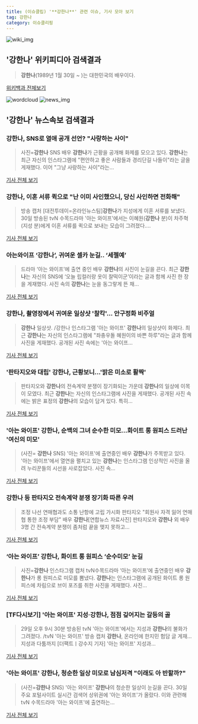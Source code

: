 ```yaml
---
title: (이슈클립) '**강한나**' 관련 이슈, 기사 모아 보기
tag: 강한나
category: 이슈클리핑
---
```

![wiki_img](https://user-images.githubusercontent.com/42597476/44503234-41136a80-a6d0-11e8-9071-6fc6418eafe4.png)
## **'**강한나**'** 위키피디아 검색결과
>**강한나**(1989년 1월 30일 ~ )는 대한민국의 배우이다.

<a href="https://ko.wikipedia.org/wiki/강한나" target="_blank">위키백과 전체보기</a>

![wordcloud](https://s3.ap-northeast-2.amazonaws.com/lyrics101-wordcloud/2018-09-03-1535908919.png)
![news_img](https://user-images.githubusercontent.com/42597476/44507050-1206f400-a6e4-11e8-8d98-7ffbfebb353f.png)
## **'**강한나**'** 뉴스속보 검색결과
### **강한나**, SNS로 열애 공개 선언? "사랑하는 사이"

>사진=**강한나** SNS 배우 **강한나**가 근황을 공개해 화제를 모으고 있다. **강한나**는 최근 자신의 인스타그램에 "편안하고 좋은 사람들과 경리단길 나들이"라는 글을 게재했다. 이어 "그냥 사랑하는 사이"라는...

<a href="http://www.nextdaily.co.kr/news/article.html?id=20180903800004" target="_blank">기사 전체 보기</a>

### **강한나**, 이혼 서류 퀵으로 "난 이미 사인했으니, 당신 사인하면 전화해"

>방송 캡처 [대전투데이=온라인뉴스팀]**강한나**가 지성에게 이혼 서류를 보냈다. 30일 방송된 tvN 수목드라마 '아는 와이프'에서는 이혜원(**강한나** 분)이 차주혁(지성 분)에게 이혼 서류를 퀵으로 보내는 모습이 그려졌다....

<a href="http://www.daejeontoday.com/news/articleView.html?idxno=511376" target="_blank">기사 전체 보기</a>

### 아는와이프 ‘**강한나**’, 귀여운 셀카 눈길.. ‘세젤예’

>드라마 ‘아는 와이프’에 출연 중인 배우 **강한나**의 사진이 눈길을 끈다. 최근 **강한나**는 자신의 SNS에 ‘오늘 립컬러랑 옷이 찰떡이군’이라는 글과 함께 사진 한 장을 게재했다. 사진 속의 **강한나**는 눈을 동그랗게 뜬 채...

<a href="http://www.kookje.co.kr/news2011/asp/newsbody.asp?code=0500&key=20180903.99099000552" target="_blank">기사 전체 보기</a>

### **강한나**, 촬영장에서 귀여운 일상샷 '찰칵'… 안구정화 비주얼

>**강한나** 일상샷. /강한나 인스타그램  '아는 와이프' **강한나**의 일상샷이 화제다.  최근 **강한나**는 자신의 인스타그램에 "좌충우돌 혜원이의 바쁜 하루"라는 글과 함께 사진을 게재했다.  공개된 사진 속에는 '아는 와이프...

<a href="http://www.kyeongin.com/main/view.php?key=20180903000131389" target="_blank">기사 전체 보기</a>

### '판타지오와 대립' **강한나**, 근황보니…'밝은 미소로 활짝'

>판타지오와 **강한나**의 전속계약 분쟁이 장기화되는 가운데 **강한나**의 일상에 이목이 모였다.   최근 **강한나**는 자신의 인스타그램에 사진을 게재했다. 공개된 사진 속에는 밝은 표정의 **강한나**의 모습이 담겨 있다. 특히...

<a href="http://www.topstarnews.net/news/articleView.html?idxno=475400" target="_blank">기사 전체 보기</a>

### '아는 와이프' **강한나**, 순백의 그녀 순수한 미모…화이트 롱 원피스 드러난 '여신의 미모'

>(사진= **강한나** SNS) '아는 와이프'에 출연중인 배우 **강한나**가 주목받고 있다. '아는 와이프'에서 열연을 펼치고 있는 **강한나**는 인스타그램 인상적인 사진을 올려 누리꾼들의 시선을 사로잡았다. 사진 속...

<a href="http://www.kns.tv/news/articleView.html?idxno=465532" target="_blank">기사 전체 보기</a>

### **강한나** 등 판타지오 전속계약 분쟁 장기화 따른 우려

>조정 나선 연매협과도 소통 난항에 고립 가시화 판타지오 "회원사 자격 잃어 연매협 통한 조정 부담" 배우 **강한나**[연합뉴스 자료사진] 판타지오와 **강한나** 외 배우 3명 간 전속계약 분쟁이 좀처럼 끝을 맺지 못하고...

<a href="http://app.yonhapnews.co.kr/YNA/Basic/SNS/r.aspx?c=AKR20180829149600005&did=1195m" target="_blank">기사 전체 보기</a>

### ‘아는 와이프’ **강한나**, 화이트 롱 원피스 ‘순수미모’ 눈길

>사진=**강한나** 인스타그램 캡처 tvN수목드라마 ‘아는 와이프’에 출연중인 배우 **강한나**가 롱 원피스로 미모를 뽐냈다. **강한나**는 인스타그램에 공개된 화이트 롱 원피스에 차림으로 브이 포즈를 취한 사진을 게재했다. 사진...

<a href="http://www.news2day.co.kr/110057" target="_blank">기사 전체 보기</a>

### [TF다시보기] '아는 와이프' 지성·**강한나**, 점점 깊어지는 갈등의 골

>29일 오후 9시 30분 방송된 tvN '아는 와이프'에서는 지성과 **강한나**의 불화가 그려졌다. /tvN '아는 와이프' 방송 캡처 **강한나**, 온라인에 한지민 험담 글 게재…지성과 다툼까지 [더팩트ㅣ강수지 기자] '아는 와이프' 지성과...

<a href="http://news.tf.co.kr/read/entertain/1731969.htm" target="_blank">기사 전체 보기</a>

### '아는 와이프' **강한나**, 청순한 일상 미모로 남심저격 "이래도 아 반할까?"

>(사진=**강한나** SNS) '아는 와이프' **강한나**의 청순한 일상이 눈길을 끈다. 30일 주요 포털사이트 실시간 검색어 상위권에 '아는 와이프'가 올랐다.  이와 관련해 tvN 수목드라마 '아는 와이프'에 출연하는...

<a href="http://www.siminilbo.co.kr/news/articleView.html?idxno=577858" target="_blank">기사 전체 보기</a>


